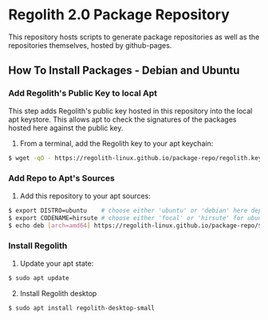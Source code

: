 # Regolith 2.0 Package Repository

This repository hosts scripts to generate package repositories as well as the repositories themselves, hosted by github-pages.

## How To Install Packages - Debian and Ubuntu

### Add Regolith's Public Key to local Apt

This step adds Regolith's public key hosted in this repository into the local apt keystore.  This allows apt to check the signatures of the packages hosted here against the public key.

1. From a terminal, add the Regolith key to your apt keychain:

```bash
$ wget -qO - https://regolith-linux.github.io/package-repo/regolith.key | sudo apt-key add -
```

### Add Repo to Apt's Sources

1. Add this repository to your apt sources:

```bash
$ export DISTRO=ubuntu    # choose either 'ubuntu' or 'debian' here depending on system installing into
$ export CODENAME=hirsute # choose either 'focal' or 'hirsute' for ubuntu or 'buster' or 'bullseye' for debian
$ echo deb [arch=amd64] https://regolith-linux.github.io/package-repo/$DISTRO/$CODENAME $CODENAME main | sudo tee /etc/apt/sources.list.d/regolith.list
```

### Install Regolith

1. Update your apt state:

```bash
$ sudo apt update
```

2. Install Regolith desktop

```bash
$ sudo apt install regolith-desktop-small
```







